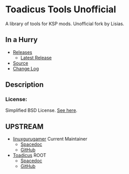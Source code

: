 # Toadicus Tools Unofficial

A library of tools for KSP mods. Unofficial fork by Lisias.


## In a Hurry

* [Releases](./Archive)
	* [Latest Release](https://github.com/net-lisias-kspu/ToadicusTools/releases)
* [Source](https://github.com/net-lisias-kspu/ToadicusTools)
* [Change Log](./CHANGE_LOG.md)
 

## Description

### License:

Simplified BSD License. [See here](./LICENSE).


## UPSTREAM

* [linuxgurugamer](https://forum.kerbalspaceprogram.com/index.php?/profile/129964-linuxgurugamer/) Current Maintainer
	+ [Spacedoc](https://spacedock.info/mod/1069/ToadicusToolsContinued)
	+ [GitHub](https://github.com/linuxgurugamer/ToadicusTools)
* [Toadicus](https://forum.kerbalspaceprogram.com/index.php?/profile/67745-toadicus/) ROOT
	+ [Spacedoc](https://spacedock.info/mod/289/ToadicusTools)
	+ [GitHub](https://github.com/toadicus/ToadicusTools)
